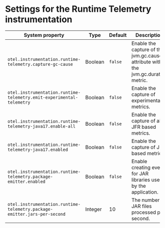 # Settings for the Runtime Telemetry instrumentation

| System property                                                          | Type    | Default | Description                                                                       |
|--------------------------------------------------------------------------|---------|---------|-----------------------------------------------------------------------------------|
| `otel.instrumentation.runtime-telemetry.capture-gc-cause`                | Boolean | `false` | Enable the capture of the jvm.gc.cause attribute with the jvm.gc.duration metric.
| `otel.instrumentation.runtime-telemetry.emit-experimental-telemetry`     | Boolean | `false` | Enable the capture of experimental metrics.                                       |
| `otel.instrumentation.runtime-telemetry-java17.enable-all`               | Boolean | `false` | Enable the capture of all JFR based metrics.                                      |
| `otel.instrumentation.runtime-telemetry-java17.enabled`                  | Boolean | `false` | Enable the capture of JFR based metrics.                                          |
| `otel.instrumentation.runtime-telemetry.package-emitter.enabled`         | Boolean | `false` | Enable creating events for JAR libraries used by the application.                 |
| `otel.instrumentation.runtime-telemetry.package-emitter.jars-per-second` | Integer | 10      | The number of JAR files processed per second.                                     |
